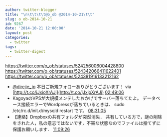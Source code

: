 ```yaml
---
author: twitter-blogger
title: "\n\t\t\t\t@o_ob @2014-10-21\t\t"
slug: o_ob-2014-10-21
id: 9267
date: '2014-10-21 12:00:00'
layout: post
categories:
  - twitter
tags:
  - twitter-digest
---
```


https://twitter.com/o_ob/statuses/524256006004428800 https://twitter.com/o_ob/statuses/524342066411622401 https://twitter.com/o_ob/statuses/524381916133212162  

*   [@direjie_jp](https://twitter.com/direjie_jp) 本日ご新規フォローありがとうございます！ via [http://t.co/jJxjoXrAJj](http://t.co/jJxjoXrAJj) [02:49:06](https://twitter.com/o_ob/statuses/524256006004428800)
*   KagoyaのVPSが大規模メンテしたおかげでサーバー落ちてたよ。 データベース接続エラーでWordpressが落ちているときは、 sudo /etc/rc.d/init.d/mysqld restart です。 [08:31:05](https://twitter.com/o_ob/statuses/524342066411622401)
*   【連絡】Dropboxの共有フォルダが突然消失． 共有している方で，謎の削除をされた人，私の意志ではないです，不審な状態なのでファイルは捨てずに保護お願いします． [11:09:26](https://twitter.com/o_ob/statuses/524381916133212162)
